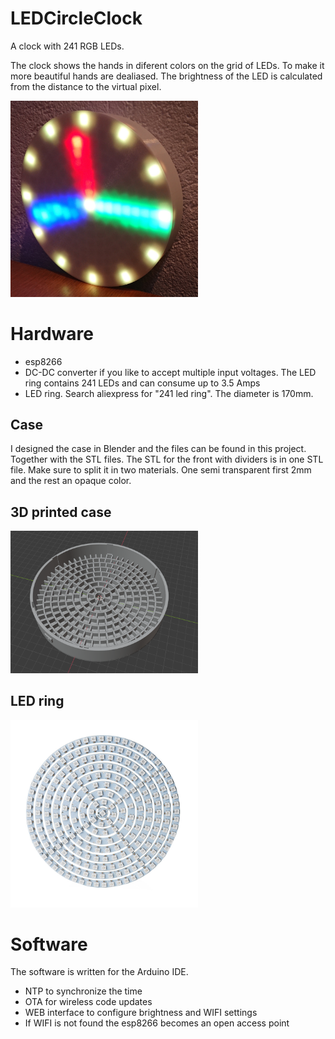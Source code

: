 # LEDCircleClock
A clock with 241 RGB LEDs.

The clock shows the hands in diferent colors on the grid of LEDs. To make it more beautiful hands are dealiased. The brightness of the LED is calculated from the distance to the virtual pixel.

<img src="https://raw.githubusercontent.com/MilovdZee/LEDCircleClock/main/images/clock.jpg" width=300/>

# Hardware
- esp8266
- DC-DC converter if you like to accept multiple input voltages. The LED ring contains 241 LEDs and can consume up to 3.5 Amps
- LED ring. Search aliexpress for "241 led ring". The diameter is 170mm.

## Case
I designed the case in Blender and the files can be found in this project. Together with the STL files.
The STL for the front with dividers is in one STL file. Make sure to split it in two materials. One semi transparent first 2mm and the rest an opaque color.

## 3D printed case
<img src="https://raw.githubusercontent.com/MilovdZee/LEDCircleClock/main/images/LEDRingGrid.png" width=300/>

## LED ring
<img src="https://raw.githubusercontent.com/MilovdZee/LEDCircleClock/main/images/241LEDring.jpg" width=300/>

# Software
The software is written for the Arduino IDE. 
- NTP to synchronize the time
- OTA for wireless code updates 
- WEB interface to configure brightness and WIFI settings
- If WIFI is not found the esp8266 becomes an open access point
